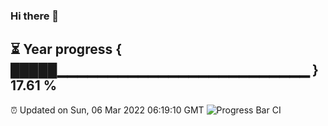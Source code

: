 ### Hi there 👋
⏳ Year progress { █████▁▁▁▁▁▁▁▁▁▁▁▁▁▁▁▁▁▁▁▁▁▁▁▁▁ } 17.61 %
---
⏰ Updated on Sun, 06 Mar 2022 06:19:10 GMT
![Progress Bar CI](https://github.com/liununu/liununu/workflows/Progress%20Bar%20CI/badge.svg)
